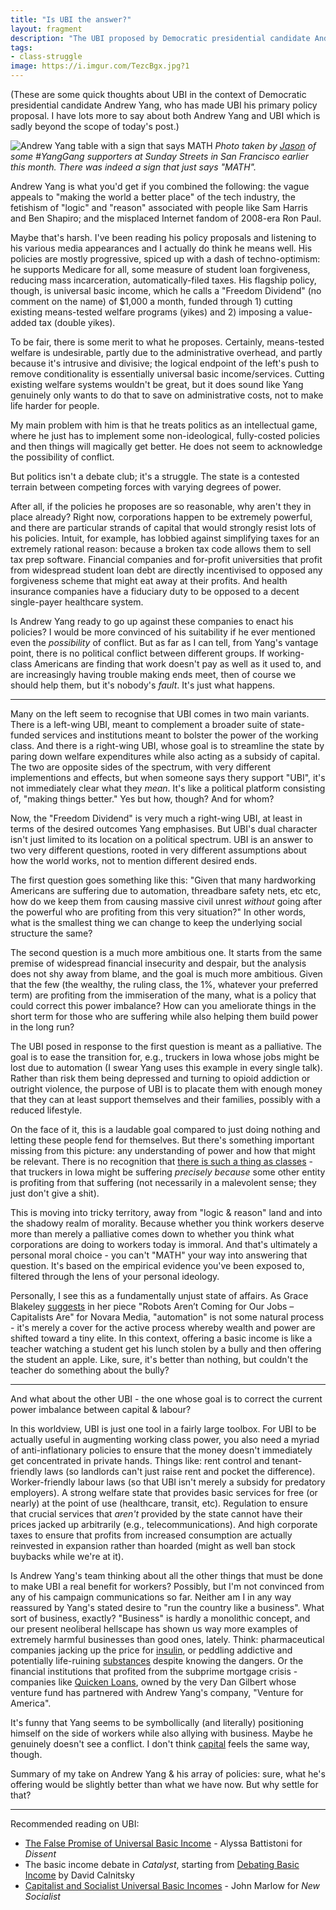```yaml
---
title: "Is UBI the answer?"
layout: fragment
description: "The UBI proposed by Democratic presidential candidate Andrew Yang is responding to a fundamentally different question from what the left is asking."
tags:
- class-struggle
image: https://i.imgur.com/TezcBgx.jpg?1
---
```


(These are some quick thoughts about UBI in the context of Democratic presidential candidate Andrew Yang, who has made UBI his primary policy proposal. I have lots more to say about both Andrew Yang and UBI which is sadly beyond the scope of today's post.)

![Andrew Yang table with a sign that says MATH](https://i.imgur.com/TezcBgx.jpg?1)
_Photo taken by [Jason](https://twitter.com/jasonpjason) of some #YangGang supporters at Sunday Streets in San Francisco earlier this month. There was indeed a sign that just says "MATH"._

Andrew Yang is what you'd get if you combined the following: the vague appeals to "making the world a better place" of the tech industry, the fetishism of "logic" and "reason" associated with people like Sam Harris and Ben Shapiro; and the misplaced Internet fandom of 2008-era Ron Paul.

Maybe that's harsh. I've been reading his policy proposals and listening to his various media appearances and I actually do think he means well. His policies are mostly progressive, spiced up with a dash of techno-optimism: he supports Medicare for all, some measure of student loan forgiveness, reducing mass incarceration, automatically-filed taxes. His flagship policy, though, is universal basic income, which he calls a "Freedom Dividend" (no comment on the name) of $1,000 a month, funded through 1) cutting existing means-tested welfare programs (yikes) and 2) imposing a value-added tax (double yikes).

To be fair, there is some merit to what he proposes. Certainly, means-tested welfare is undesirable, partly due to the administrative overhead, and partly because it's intrusive and divisive; the logical endpoint of the left's push to remove conditionality is essentially universal basic income/services. Cutting existing welfare systems wouldn't be great, but it does sound like Yang genuinely only wants to do that to save on administrative costs, not to make life harder for people.

My main problem with him is that he treats politics as an intellectual game, where he just has to implement some non-ideological, fully-costed policies and then things will magically get better. He does not seem to acknowledge the possibility of conflict.

But politics isn't a debate club; it's a struggle. The state is a contested terrain between competing forces with varying degrees of power.

After all, if the policies he proposes are so reasonable, why aren't they in place already? Right now, corporations happen to be extremely powerful, and there are particular strands of capital that would strongly resist lots of his policies. Intuit, for example, has lobbied against simplifying taxes for an extremely rational reason: because a broken tax code allows them to sell tax prep software. Financial companies and for-profit universities that profit from widespread student loan debt are directly incentivised to opposed any forgiveness scheme that might eat away at their profits. And health insurance companies have a fiduciary duty to be opposed to a decent single-payer healthcare system.

Is Andrew Yang ready to go up against these companies to enact his policies? I would be more convinced of his suitability if he ever mentioned even the _possibility_ of conflict. But as far as I can tell, from Yang's vantage point, there is no political conflict between different groups. If working-class Americans are finding that work doesn't pay as well as it used to, and are increasingly having trouble making ends meet, then of course we should help them, but it's nobody's _fault_. It's just what happens.

***

Many on the left seem to recognise that UBI comes in two main variants. There is a left-wing UBI, meant to complement a broader suite of state-funded services and institutions meant to bolster the power of the working class. And there is a right-wing UBI, whose goal is to streamline the state by paring down welfare expenditures while also acting as a subsidy of capital. The two are opposite sides of the spectrum, with very different implementions and effects, but when someone says thery support "UBI", it's not immediately clear what they _mean_. It's like a political platform consisting of, "making things better." Yes but how, though? And for whom?

Now, the "Freedom Dividend" is very much a right-wing UBI, at least in terms of the desired outcomes Yang emphasises. But UBI's dual character isn't just limited to its location on a political spectrum. UBI is an answer to two very different questions, rooted in very different assumptions about how the world works, not to mention different desired ends.

The first question goes something like this: "Given that many hardworking Americans are suffering due to automation, threadbare safety nets, etc etc, how do we keep them from causing massive civil unrest _without_ going after the powerful who are profiting from this very situation?" In other words, what is the smallest thing we can change to keep the underlying social structure the same?

The second question is a much more ambitious one. It starts from the same premise of widespread financial insecurity and despair, but the analysis does not shy away from blame, and the goal is much more ambitious. Given that the few (the wealthy, the ruling class, the 1%, whatever your preferred term) are profiting from the immiseration of the many, what is a policy that could correct this power imbalance? How can you ameliorate things in the short term for those who are suffering while also helping them build power in the long run?

The UBI posed in response to the first question is meant as a palliative. The goal is to ease the transition for, e.g., truckers in Iowa whose jobs might be lost due to automation (I swear Yang uses this example in every single talk). Rather than risk them being depressed and turning to opioid addiction or outright violence, the purpose of UBI is to placate them with enough money that they can at least support themselves and their families, possibly with a reduced lifestyle.

On the face of it, this is a laudable goal compared to just doing nothing and letting these people fend for themselves. But there's something important missing from this picture: any understanding of power and how that might be relevant. There is no recognition that [there is such a thing as classes](/posts/fragments-62) - that truckers in Iowa might be suffering _precisely because_ some other entity is profiting from that suffering (not necessarily in a malevolent sense; they just don't give a shit).

This is moving into tricky territory, away from "logic & reason" land and into the shadowy realm of morality. Because whether you think workers deserve more than merely a palliative comes down to whether you think what corporations are doing to workers today is immoral. And that's ultimately a personal moral choice - you can't "MATH" your way into answering that question. It's based on the empirical evidence you've been exposed to, filtered through the lens of your personal ideology.

Personally, I see this as a fundamentally unjust state of affairs. As Grace Blakeley [suggests](https://novaramedia.com/2018/03/20/robots-arent-coming-for-our-jobs-capitalists-are/) in her piece "Robots Aren’t Coming for Our Jobs – Capitalists Are" for Novara Media, "automation" is not some natural process - it's merely a cover for the active process whereby wealth and power are shifted toward a tiny elite. In this context, offering a basic income is like a teacher watching a student get his lunch stolen by a bully and then offering the student an apple. Like, sure, it's better than nothing, but couldn't the teacher do something about the bully?

***

And what about the other UBI - the one whose goal is to correct the current power imbalance between capital & labour?

In this worldview, UBI is just one tool in a fairly large toolbox. For UBI to be actually useful in augmenting working class power, you also need a myriad of anti-inflationary policies to ensure that the money doesn't immediately get concentrated in private hands. Things like: rent control and tenant-friendly laws (so landlords can't just raise rent and pocket the difference). Worker-friendly labour laws (so that UBI isn't merely a subsidy for predatory employers). A strong welfare state that provides basic services for free (or nearly) at the point of use (healthcare, transit, etc). Regulation to ensure that crucial services that _aren't_ provided by the state cannot have their prices jacked up arbitrarily (e.g., telecommunications). And high corporate taxes to ensure that profits from increased consumption are actually reinvested in expansion rather than hoarded (might as well ban stock buybacks while we're at it).

Is Andrew Yang's team thinking about all the other things that must be done to make UBI a real benefit for workers? Possibly, but I'm not convinced from any of his campaign communications so far. Neither am I in any way reassured by Yang's stated desire to "run the country like a business". What sort of business, exactly? "Business" is hardly a monolithic concept, and our present neoliberal hellscape has shown us way more examples of extremely harmful businesses than good ones, lately. Think: pharmaceutical companies jacking up the price for [insulin](https://www.bbc.com/news/world-us-canada-47491964), or peddling addictive and potentially life-ruining [substances](https://www.washingtonpost.com/national/purdue-pharma-ceo-says-bankruptcy-is-an-option-as-company-faces-opioid-lawsuits/2019/03/12/6f794e1a-450b-11e9-90f0-0ccfeec87a61_story.html) despite knowing the dangers. Or the financial institutions that profited from the subprime mortgage crisis - companies like [Quicken Loans](https://jacobinmag.com/2018/11/the-house-that-debt-built), owned by the very Dan Gilbert whose venture fund has partnered with Andrew Yang's company, "Venture for America".

It's funny that Yang seems to be symbollically (and literally) positioning himself on the side of workers while also allying with business. Maybe he genuinely doesn't see a conflict. I don't think [capital](/posts/fragments-24) feels the same way, though.

Summary of my take on Andrew Yang & his array of policies: sure, what he's offering would be slightly better than what we have now. But why settle for that?

***

Recommended reading on UBI:

* [The False Promise of Universal Basic Income](https://www.dissentmagazine.org/article/false-promise-universal-basic-income-andy-stern-ruger-bregman) - Alyssa Battistoni for _Dissent_
* The basic income debate in _Catalyst_, starting from [Debating Basic Income](https://catalyst-journal.com/vol1/no3/debating-basic-income) by David Calnitsky
* [Capitalist and Socialist Universal Basic Incomes](https://newsocialist.org.uk/capitalist-and-socialist-universal-basic-incomes/) - John Marlow for _New Socialist_
